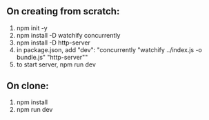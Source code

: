#

## On creating from scratch:

1. npm init -y
2. npm install -D watchify concurrently
3. npm install -D http-server
4. in package.json, add "dev": "concurrently \"watchify ../index.js -o bundle.js\" \"http-server\""
5. to start server, npm run dev

## On clone:

1. npm install
2. npm run dev
